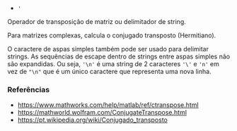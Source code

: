 * `'`

Operador de transposição de matriz ou delimitador de string.

Para matrizes complexas, calcula o conjugado transposto (Hermitiano).

O caractere de aspas simples também pode ser usado para delimitar strings.
As sequências de escape dentro de strings entre aspas simples não são expandidas.
Ou seja, `'\n'` é uma string de 2 caracteres `'\'` e `'n'` em vez de `"\n"`
que é um único caractere que representa uma nova linha.

### Referências

* https://www.mathworks.com/help/matlab/ref/ctranspose.html
* https://mathworld.wolfram.com/ConjugateTranspose.html
* https://pt.wikipedia.org/wiki/Conjugado_transposto
